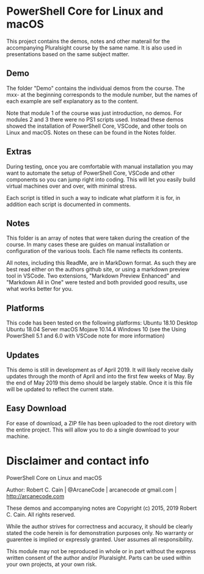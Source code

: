# PowerShell Core for Linux and macOS

This project contains the demos, notes and other materail for the accompanying Pluralsight course by the same name. It is also used in presentations based on the same subject matter. 

## Demo
The folder "Demo" contains the individual demos from the course. The mxx- at the beginning corresponds to the module number, but the names of each example are self explanatory as to the content. 

Note that module 1 of the course was just introduction, no demos. For modules 2 and 3 there were no PS1 scripts used. Instead these demos showed the installation of PowerShell Core, VSCode, and other tools on Linux and macOS. Notes on these can be found in the Notes folder. 

## Extras
During testing, once you are comfortable with manual installation you may want to automate the setup of PowerShell Core, VSCode and other components so you can jump right into coding. This will let you easily build virtual machines over and over, with minimal stress. 

Each script is titled in such a way to indicate what platform it is for, in addition each script is documented in comments. 

## Notes
This folder is an array of notes that were taken during the creation of the course. In many cases these are guides on manual installation or configuration of the various tools. Each file name reflects its contents. 

All notes, including this ReadMe, are in MarkDown format. As such they are best read either on the authors github site, or using a markdown preview tool in VSCode. Two extensions, "Markdown Preview Enhanced" and "Markdown All in One" were tested and both provided good results, use what works better for you. 

## Platforms
This code has been tested on the following platforms:
Ubuntu 18.10 Desktop
Ubuntu 18.04 Server
macOS Mojave 10.14.4
Windows 10 (see the Using PowerShell 5.1 and 6.0 with VSCode note for more information)

## Updates
This demo is still in development as of April 2019. It will likely receive daily updates through the month of April and into the first few weeks of May. By the end of May 2019 this demo should be largely stable. Once it is this file will be updated to reflect the current state.

## Easy Download
For ease of download, a ZIP file has been uploaded to the root diretory with the entire project. This will allow you to do a single download to your machine. 

# Disclaimer and contact info
PowerShell Core on Linux and macOS
  
Author: Robert C. Cain | @ArcaneCode | arcanecode _at_ gmail.com | http://arcanecode.com
 
These demos and accompanying notes are Copyright (c) 2015, 2019 Robert C. Cain. All rights reserved.

While the author strives for correctness and accuracy, it should be clearly stated the code herein is for demonstration purposes only. No warranty or guarentee is implied or expressly granted. User assumes all responsibility.

This module may not be reproduced in whole or in part without the express written consent of the author and/or Pluralsight. Parts can be used within your own projects, at your own risk.
